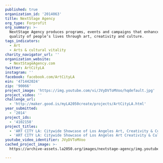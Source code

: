 ```yaml
---
published: true
organization_id: '2014063'
title: NextStage Agency
org_type: Forprofit
org_summary: >-
  NextStage Agency produces programs, events and campaigns that enhance the
  quality of people’s lives through art, creativity and culture.
tags_indicators:
  - Art
  - Arts & cultural vitality
charity_navigator_url: ''
organization_website:
  - NextStageAgency.com
twitter: ArtCityLA
instagram: ''
facebook: facebook.com/ArtCityLA
ein: '471442024'
zip: '90066'
project_image: 'https://img.youtube.com/vi/JVyDVToMVoo/hqdefault.jpg'
project_video: ''
challenge_url:
  - 'http://maker.good.is/myLA2050create/projects/ArtCityLA.html'
year_submitted:
  - '2014'
project_ids:
  - '4102158'
project_titles:
  - 'ART CITY LA: Citywide Showcase of Los Angeles Art, Creativity & Culture'
  - 'ART CITY LA: Citywide Showcase of Los Angeles Art Creativity & Culture'
youtube_video_identifier: JVyDVToMVoo
cached_project_image: >-
  https://archive-assets.la2050.org/images/nextstage-agency/img.youtube.com/vi/JVyDVToMVoo/hqdefault.jpg

---
```

